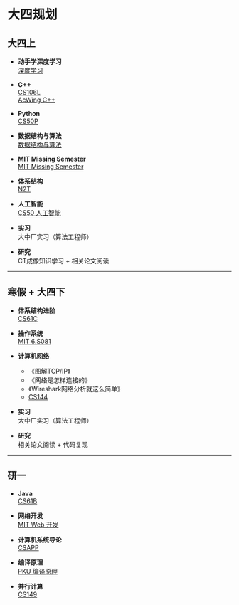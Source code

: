# 大四规划

## 大四上

- **动手学深度学习**  
  [深度学习](https://zh.d2l.ai)

- **C++**  
  [CS106L](https://csdiy.wiki/编程入门/cpp/CS106L/)  
  [AcWing C++](https://www.acwing.com/activity/content/21/)

- **Python**  
  [CS50P](https://csdiy.wiki/编程入门/Python/CS50P/)

- **数据结构与算法**  
  [数据结构与算法](https://www.acwing.com/activity/content/11/)

- **MIT Missing Semester**  
  [MIT Missing Semester](https://csdiy.wiki/编程入门/MIT-Missing-Semester/)

- **体系结构**  
  [N2T](https://csdiy.wiki/体系结构/N2T/)

- **人工智能**  
  [CS50 人工智能](https://csdiy.wiki/人工智能/CS50/)

- **实习**  
  大中厂实习（算法工程师）

- **研究**  
  CT成像知识学习 + 相关论文阅读

---

## 寒假 + 大四下

- **体系结构进阶**  
  [CS61C](https://csdiy.wiki/体系结构/CS61C/)

- **操作系统**  
  [MIT 6.S081](https://csdiy.wiki/操作系统/MIT6.S081/)

- **计算机网络**  
  - 《图解TCP/IP》
  - 《网络是怎样连接的》
  - 《Wireshark网络分析就这么简单》
  -  [CS144](https://csdiy.wiki/计算机网络/CS144/)

- **实习**  
  大中厂实习（算法工程师）

- **研究**  
  相关论文阅读 + 代码复现

---

## 研一

- **Java**  
  [CS61B](https://csdiy.wiki/数据结构与算法/CS61B/)

- **网络开发**  
  [MIT Web 开发](https://csdiy.wiki/Web开发/mitweb/)

- **计算机系统导论**  
  [CSAPP](https://csdiy.wiki/计算机系统基础/CSAPP/)

- **编译原理**  
  [PKU 编译原理](https://csdiy.wiki/编译原理/PKU-Compilers/)

- **并行计算**  
  [CS149](https://csdiy.wiki/并行与分布式系统/CS149/)

